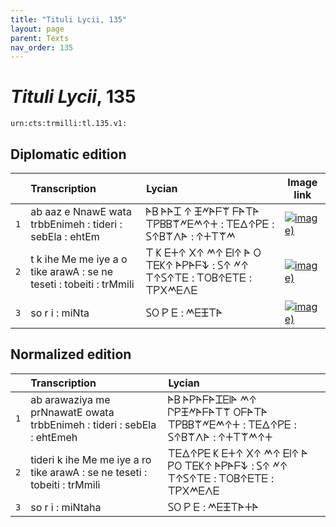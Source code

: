 ```yaml
---
title: "Tituli Lycii, 135"
layout: page
parent: Texts
nav_order: 135
---
```




# *Tituli Lycii*, 135




`urn:cts:trmilli:tl.135.v1:`

## Diplomatic edition

|  | Transcription | Lycian | Image link |
| :---: | :------ | :------ | --- |
| `1` | ab aaz e NnawE wata trbbEnimeh : tideri : sebEla : ehtEm | 𐊀𐊂 𐊀𐊀𐊈 𐊁 𐊑𐊏𐊀𐊇𐊚 𐊇𐊀𐊗𐊀 𐊗𐊕𐊂𐊂𐊚𐊏𐊆𐊎𐊁𐊛 : 𐊗𐊆𐊅𐊁𐊕𐊆 : 𐊖𐊁𐊂𐊚𐊍𐊀 : 𐊁𐊛𐊗𐊚𐊎 |[![image)](http://www.homermultitext.org/iipsrv?IIIF=/project/homer/pyramidal/deepzoom/lycian/hc/v1/2007.02.0157.tif/pct:0.0,0.714,99.93,48.57/100,/0/default.jpg)](http://www.homermultitext.org/ict2/?urn=urn:cite2:lycian:hc.v1:2007.02.0157@0.000,0.007143,0.9993,0.4857) |
| `2` | t k ihe Me me iye a o tike arawA : se ne teseti : tobeiti : trMmili | 𐊗 𐊋 𐊆𐊛𐊁 𐊐𐊁 𐊎𐊁 𐊆𐊊𐊁 𐊀 𐊒 𐊗𐊆𐊋𐊁 𐊀𐊕𐊀𐊇𐊙 : 𐊖𐊁 𐊏𐊁 𐊗𐊁𐊖𐊁𐊗𐊆 : 𐊗𐊒𐊂𐊁𐊆𐊗𐊆 : 𐊗𐊕𐊐𐊎𐊆𐊍𐊆 |[![image)](http://www.homermultitext.org/iipsrv?IIIF=/project/homer/pyramidal/deepzoom/lycian/hc/v1/2007.02.0157.tif/pct:0.0,33.57,99.93,48.57/100,/0/default.jpg)](http://www.homermultitext.org/ict2/?urn=urn:cite2:lycian:hc.v1:2007.02.0157@0.000,0.3357,0.9993,0.4857) |
| `3` | so r i : miNta | 𐊖𐊒 𐊕 𐊆 : 𐊎𐊆𐊑𐊗𐊀 |[![image)](http://www.homermultitext.org/iipsrv?IIIF=/project/homer/pyramidal/deepzoom/lycian/hc/v1/2007.02.0157.tif/pct:0.0,69.64,99.93,29.29/100,/0/default.jpg)](http://www.homermultitext.org/ict2/?urn=urn:cite2:lycian:hc.v1:2007.02.0157@0.000,0.6964,0.9993,0.2929) |

## Normalized edition

|  | Transcription | Lycian |
| :---: | :------ | :------ |
| `1` | ab arawaziya me prNnawatE owata trbbEnimeh : tideri : sebEla : ehtEmeh | 𐊀𐊂 𐊀𐊕𐊀𐊇𐊀𐊈𐊆𐊊𐊀 𐊎𐊁 𐊓𐊕𐊑𐊏𐊀𐊇𐊀𐊗𐊚 𐊒𐊇𐊀𐊗𐊀 𐊗𐊕𐊂𐊂𐊚𐊏𐊆𐊎𐊁𐊛 : 𐊗𐊆𐊅𐊁𐊕𐊆 : 𐊖𐊁𐊂𐊚𐊍𐊀 : 𐊁𐊛𐊗𐊚𐊎𐊁𐊛 |
| `2` | tideri k ihe Me me iye a ro tike arawA : se ne teseti : tobeiti : trMmili | 𐊗𐊆𐊅𐊁𐊕𐊆 𐊋 𐊆𐊛𐊁 𐊐𐊁 𐊎𐊁 𐊆𐊊𐊁 𐊀 𐊕𐊒 𐊗𐊆𐊋𐊁 𐊀𐊕𐊀𐊇𐊙 : 𐊖𐊁 𐊏𐊁 𐊗𐊁𐊖𐊁𐊗𐊆 : 𐊗𐊒𐊂𐊁𐊆𐊗𐊆 : 𐊗𐊕𐊐𐊎𐊆𐊍𐊆 |
| `3` | so r i : miNtaha | 𐊖𐊒 𐊕 𐊆 : 𐊎𐊆𐊑𐊗𐊀𐊛𐊀 |